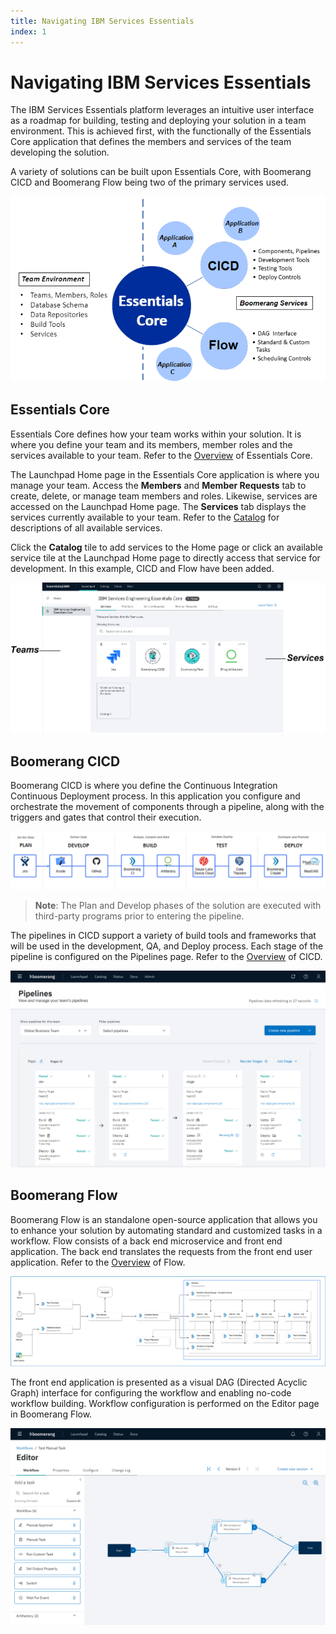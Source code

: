 ```yaml
---
title: Navigating IBM Services Essentials
index: 1
---
```

# Navigating IBM Services Essentials

The IBM Services Essentials platform leverages an intuitive user interface as a roadmap for building, testing and deploying your solution in a team environment. This is achieved first, with the functionally of the Essentials Core application that defines the members and services of the team developing the solution.

A variety of solutions can be built upon Essentials Core, with Boomerang CICD and Boomerang Flow being two of the primary services used.

![Platform Components](./assets/img/using-platform.png)

## Essentials Core

Essentials Core defines how your team works within your solution. It is where you define your team and its members, member roles and the services available to your team. Refer to the [Overview](/essentials-core/introduction/overview) of Essentials Core.

The Launchpad Home page in the Essentials Core application is where you manage your team. Access the **Members** and **Member Requests** tab to create, delete, or manage team members and roles. Likewise, services are accessed on the Launchpad Home page. The **Services** tab displays the services currently available to your team. Refer to the [Catalog](/essentials-core/how-to-guide/catalog) for descriptions of all available services. 

Click the **Catalog** tile to add services to the Home page or click an available service tile at the Launchpad Home page to directly access that service for development. In this example, CICD and Flow have been added. 

![Launchpad Home](./assets/img/core-launch-home.png)

## Boomerang CICD

Boomerang CICD is where you define the Continuous Integration Continuous Deployment process. In this application you configure and orchestrate the movement of components through a pipeline, along with the triggers and gates that control their execution.

![CICD Pipeline](./assets/img/pipeline.png)

>**Note**: The Plan and Develop phases of the solution are executed with third-party programs prior to entering the pipeline.

The pipelines in CICD support a variety of build tools and frameworks that will be used in the development, QA, and Deploy process. Each stage of the pipeline is configured on the Pipelines page. Refer to the [Overview](/boomerang-cicd/introduction/overview) of CICD.

![CICD Pipeline](./assets/img/pipeline-example.png)

## Boomerang Flow
Boomerang Flow is an standalone open-source application that allows you to enhance your solution by automating standard and customized tasks in a workflow. Flow consists of a back end microservice and front end application. The back end translates the requests from the front end user application. Refer to the [Overview](/boomerang-flow/introduction/overview) of Flow.

![Flow DAG](./assets/img/Boomerang-Flow-Architecture.png)

The front end application is presented as a visual DAG (Directed Acyclic Graph) interface for configuring the workflow and enabling no-code workflow building. Workflow configuration is performed on the Editor page in Boomerang Flow.

![Flow DAG](./assets/img/flow-example.png)
